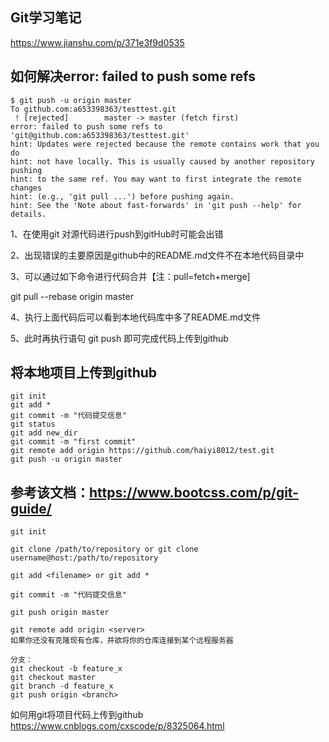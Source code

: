 ## Git学习笔记
https://www.jianshu.com/p/371e3f9d0535

## 如何解决error: failed to push some refs
```
$ git push -u origin master
To github.com:a653398363/testtest.git
 ! [rejected]        master -> master (fetch first)
error: failed to push some refs to 'git@github.com:a653398363/testtest.git'
hint: Updates were rejected because the remote contains work that you do
hint: not have locally. This is usually caused by another repository pushing
hint: to the same ref. You may want to first integrate the remote changes
hint: (e.g., 'git pull ...') before pushing again.
hint: See the 'Note about fast-forwards' in 'git push --help' for details.
```
1、在使用git 对源代码进行push到gitHub时可能会出错

2、出现错误的主要原因是github中的README.md文件不在本地代码目录中

3、可以通过如下命令进行代码合并【注：pull=fetch+merge]

git pull --rebase origin master

4、执行上面代码后可以看到本地代码库中多了README.md文件

5、此时再执行语句 git push 即可完成代码上传到github



## 将本地项目上传到github
```
git init
git add *
git commit -m "代码提交信息"
git status
git add new_dir
git commit -m "first commit"
git remote add origin https://github.com/haiyi8012/test.git
git push -u origin master

```

## 参考该文档：https://www.bootcss.com/p/git-guide/
```
git init

git clone /path/to/repository or git clone username@host:/path/to/repository

git add <filename> or git add *

git commit -m "代码提交信息"

git push origin master

git remote add origin <server>
如果你还没有克隆现有仓库，并欲将你的仓库连接到某个远程服务器

分支：
git checkout -b feature_x
git checkout master
git branch -d feature_x
git push origin <branch>
```

如何用git将项目代码上传到github
https://www.cnblogs.com/cxscode/p/8325064.html


